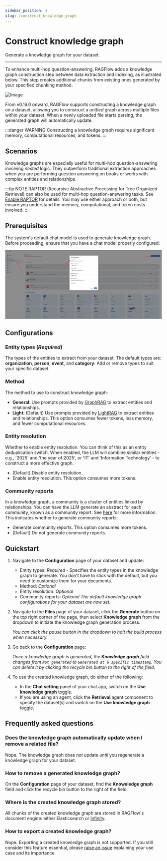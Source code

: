 ```yaml
---
sidebar_position: 8
slug: /construct_knowledge_graph
---
```


# Construct knowledge graph

Generate a knowledge graph for your dataset.

---

To enhance multi-hop question-answering, RAGFlow adds a knowledge graph construction step between data extraction and indexing, as illustrated below. This step creates additional chunks from existing ones generated by your specified chunking method.

![Image](https://github.com/user-attachments/assets/1ec21d8e-f255-4d65-9918-69b72dfa142b)

From v0.16.0 onward, RAGFlow supports constructing a knowledge graph on a dataset, allowing you to construct a *unified* graph across multiple files within your dataset. When a newly uploaded file starts parsing, the generated graph will automatically update.

:::danger WARNING
Constructing a knowledge graph requires significant memory, computational resources, and tokens.
:::

## Scenarios

Knowledge graphs are especially useful for multi-hop question-answering involving *nested* logic. They outperform traditional extraction approaches when you are performing question answering on books or works with complex entities and relationships.

:::tip NOTE
RAPTOR (Recursive Abstractive Processing for Tree Organized Retrieval) can also be used for multi-hop question-answering tasks. See [Enable RAPTOR](./enable_raptor.md) for details. You may use either approach or both, but ensure you understand the memory, computational, and token costs involved.
:::

## Prerequisites

The system's default chat model is used to generate knowledge graph. Before proceeding, ensure that you have a chat model properly configured:

![Set default models](https://raw.githubusercontent.com/infiniflow/ragflow-docs/main/images/set_default_models.jpg)

## Configurations

### Entity types (*Required*)

The types of the entities to extract from your dataset. The default types are: **organization**, **person**, **event**, and **category**. Add or remove types to suit your specific dataset.

### Method

The method to use to construct knowledge graph:

- **General**: Use prompts provided by [GraphRAG](https://github.com/microsoft/graphrag) to extract entities and relationships.
- **Light**: (Default) Use prompts provided by [LightRAG](https://github.com/HKUDS/LightRAG) to extract entities and relationships. This option consumes fewer tokens, less memory, and fewer computational resources.

### Entity resolution

Whether to enable entity resolution. You can think of this as an entity deduplication switch. When enabled, the LLM will combine similar entities - e.g., '2025' and 'the year of 2025', or 'IT' and 'Information Technology' - to construct a more effective graph.

- (Default) Disable entity resolution.
- Enable entity resolution. This option consumes more tokens.

### Community reports

In a knowledge graph, a community is a cluster of entities linked by relationships. You can have the LLM generate an abstract for each community, known as a community report. See [here](https://www.microsoft.com/en-us/research/blog/graphrag-improving-global-search-via-dynamic-community-selection/) for more information. This indicates whether to generate community reports:

- Generate community reports. This option consumes more tokens.
- (Default) Do not generate community reports.

## Quickstart

1. Navigate to the **Configuration** page of your dataset and update:
   
   - Entity types: *Required* - Specifies the entity types in the knowledge graph to generate. You don't have to stick with the default, but you need to customize them for your documents.
   - Method: *Optional*
   - Entity resolution: *Optional*
   - Community reports: *Optional*
   *The default knowledge graph configurations for your dataset are now set.*

2. Navigate to the **Files** page of your dataset, click the **Generate** button on the top right corner of the page, then select **Knowledge graph** from the dropdown to initiate the knowledge graph generation process.

   *You can click the pause button in the dropdown to halt the build process when necessary.*

3. Go back to the **Configuration** page:  
   
   *Once a knowledge graph is generated, the **Knowledge graph** field changes from `Not generated` to `Generated at a specific timestamp`. You can delete it by clicking the recycle bin button to the right of the field.*

4. To use the created knowledge graph, do either of the following:
   
   - In the **Chat setting** panel of your chat app, switch on the **Use knowledge graph** toggle.
   - If you are using an agent, click the **Retrieval** agent component to specify the dataset(s) and switch on the **Use knowledge graph** toggle.

## Frequently asked questions

### Does the knowledge graph automatically update when I remove a related file?

Nope. The knowledge graph does *not* update *until* you regenerate a knowledge graph for your dataset.

### How to remove a generated knowledge graph?

On the **Configuration** page of your dataset, find the **Knoweledge graph** field and click the recycle bin button to the right of the field.

### Where is the created knowledge graph stored?

All chunks of the created knowledge graph are stored in RAGFlow's document engine: either Elasticsearch or [Infinity](https://github.com/infiniflow/infinity).

### How to export a created knowledge graph?

Nope. Exporting a created knowledge graph is not supported. If you still consider this feature essential, please [raise an issue](https://github.com/infiniflow/ragflow/issues) explaining your use case and its importance.